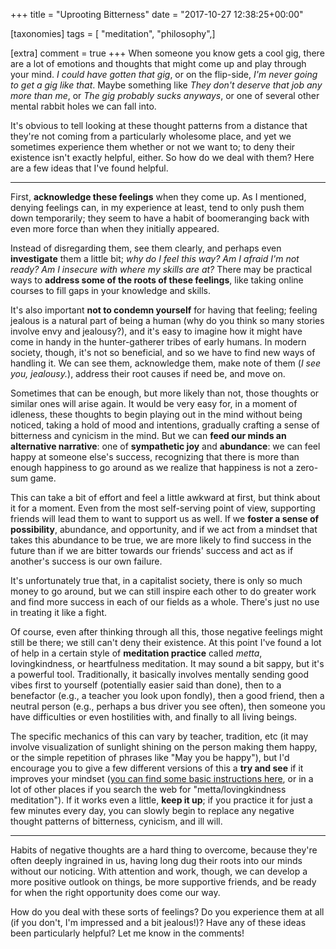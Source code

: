 +++
title = "Uprooting Bitterness"
date = "2017-10-27 12:38:25+00:00"

[taxonomies]
tags = [ "meditation", "philosophy",]

[extra]
comment = true
+++
When someone you know gets a cool gig, there are a lot of emotions and thoughts that might come up and play through your mind. <em>I could have gotten that gig</em>, or on the flip-side, <em>I'm never going to get a gig like that</em>. Maybe something like <em>They don't deserve that job any more than me</em>, or <em>The gig probably sucks anyways</em>, or one of several other mental rabbit holes we can fall into.
<!-- more -->
It's obvious to tell looking at these thought patterns from a distance that they're not coming from a particularly wholesome place, and yet we sometimes experience them whether or not we want to; to deny their existence isn't exactly helpful, either. So how do we deal with them? Here are a few ideas that I've found helpful.

<hr />

First, <strong>acknowledge these feelings</strong> when they come up. As I mentioned, denying feelings can, in my experience at least, tend to only push them down temporarily; they seem to have a habit of boomeranging back with even more force than when they initially appeared.

Instead of disregarding them, see them clearly, and perhaps even <strong>investigate</strong> them a little bit; <em>why do I feel this way</em><em>? Am I afraid I'm not ready? Am I insecure with where my skills are at?</em> There may be practical ways to <strong>address some of the roots of these feelings</strong>, like taking online courses to fill gaps in your knowledge and skills.

It's also important <strong>not to condemn yourself</strong> for having that feeling; feeling jealous is a natural part of being a human (why do you think so many stories involve envy and jealousy?), and it's easy to imagine how it might have come in handy in the hunter-gatherer tribes of early humans. In modern society, though, it's not so beneficial, and so we have to find new ways of handling it. We can see them, acknowledge them, make note of them (<em>I see you, jealousy.</em>), address their root causes if need be, and move on.

Sometimes that can be enough, but more likely than not, those thoughts or similar ones will arise again. It would be very easy for, in a moment of idleness, these thoughts to begin playing out in the mind without being noticed, taking a hold of mood and intentions, gradually crafting a sense of bitterness and cynicism in the mind. But we can <strong>feed our minds an alternative narrative</strong>: one of <strong>sympathetic joy</strong> and <strong>abundance</strong>: we can feel happy at someone else's success, recognizing that there is more than enough happiness to go around as we realize that happiness is not a zero-sum game.

This can take a bit of effort and feel a little awkward at first, but think about it for a moment. Even from the most self-serving point of view, supporting friends will lead them to want to support us as well. If we <strong>foster a sense of possibility</strong>, abundance, and opportunity, and if we act from a mindset that takes this abundance to be true, we are more likely to find success in the future than if we are bitter towards our friends' success and act as if another's success is our own failure.

It's unfortunately true that, in a capitalist society, there is only so much money to go around, but we can still inspire each other to do greater work and find more success in each of our fields as a whole. There's just no use in treating it like a fight.

Of course, even after thinking through all this, those negative feelings might still be there; we still can't deny their existence. At this point I've found a lot of help in a certain style of <strong>meditation practice</strong> called <em>metta</em>, lovingkindness, or heartfulness meditation. It may sound a bit sappy, but it's a powerful tool. Traditionally, it basically involves mentally sending good vibes first to yourself (potentially easier said than done), then to a benefactor (e.g., a teacher you look upon fondly), then a good friend, then a neutral person (e.g., perhaps a bus driver you see often), then someone you have difficulties or even hostilities with, and finally to all living beings.

The specific mechanics of this can vary by teacher, tradition, etc (it may involve visualization of sunlight shining on the person making them happy, or the simple repetition of phrases like "May you be happy"), but I'd encourage you to give a few different versions of this a <strong>try and see</strong> if it improves your mindset (<a href="http://www.contemplativemind.org/practices/tree/loving-kindness">you can find some basic instructions here</a>, or in a lot of other places if you search the web for "metta/lovingkindness meditation"). If it works even a little, <strong>keep it up</strong>; if you practice it for just a few minutes every day, you can slowly begin to replace any negative thought patterns of bitterness, cynicism, and ill will.

<hr />

Habits of negative thoughts are a hard thing to overcome, because they're often deeply ingrained in us, having long dug their roots into our minds without our noticing. With attention and work, though, we can develop a more positive outlook on things, be more supportive friends, and be ready for when the right opportunity does come our way.

How do you deal with these sorts of feelings? Do you experience them at all (if you don't, I'm impressed and a bit jealous!)? Have any of these ideas been particularly helpful? Let me know in the comments!
